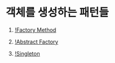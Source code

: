 # 객체를 생성하는 패턴들

1. [!Factory Method](https://gitlab.com/k3144/designpattern/-/blob/main/ch02/02-01/README.md)

2. [!Abstract Factory](https://gitlab.com/k3144/designpattern/-/blob/main/ch02/02-02/README.md)

3. [!Singleton](https://gitlab.com/k3144/designpattern/-/blob/main/ch02/02-03/README.md)
